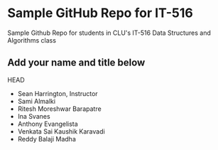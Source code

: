 # Sample GitHub Repo for IT-516

Sample Github Repo for students in CLU's IT-516 Data Structures and Algorithms class

## Add your name and title below
HEAD

- Sean Harrington, Instructor
- Sami Almalki
- Ritesh Moreshwar Barapatre
- Ina Svanes
- Anthony Evangelista
- Venkata Sai Kaushik Karavadi
- Reddy Balaji Madha
